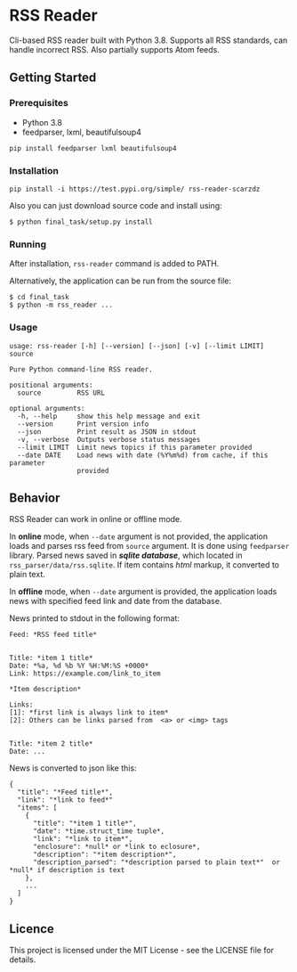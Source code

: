 # RSS Reader
Cli-based RSS reader built with Python 3.8. 
Supports all RSS standards, can handle incorrect RSS. 
Also partially supports Atom feeds. 

## Getting Started
### Prerequisites
- Python 3.8
- feedparser, lxml, beautifulsoup4

```
pip install feedparser lxml beautifulsoup4
```
### Installation
```
pip install -i https://test.pypi.org/simple/ rss-reader-scarzdz
```
Also you can just download source code and install using: 
```
$ python final_task/setup.py install
```
### Running
After installation, `rss-reader` command is added to PATH.

Alternatively, the application can be run from the source file:
``` 
$ cd final_task
$ python -m rss_reader ...
```
### Usage
```
usage: rss-reader [-h] [--version] [--json] [-v] [--limit LIMIT] source

Pure Python command-line RSS reader.

positional arguments:
  source         RSS URL

optional arguments:
  -h, --help     show this help message and exit
  --version      Print version info
  --json         Print result as JSON in stdout
  -v, --verbose  Outputs verbose status messages
  --limit LIMIT  Limit news topics if this parameter provided
  --date DATE    Load news with date (%Y%m%d) from cache, if this parameter
                 provided
```
## Behavior
RSS Reader can work in online or offline mode. 

In **online** mode, when `--date` argument is not provided, the application loads and parses rss feed from `source` argument. 
It is done using `feedparser` library. 
Parsed news saved in **_sqlite database_**, which located in `rss_parser/data/rss.sqlite`. 
If item contains _html_ markup, it converted to plain text.

In **offline** mode, when `--date` argument is provided, 
the application loads news with specified feed link and date from the database.

News printed to stdout in the following format:

```
Feed: *RSS feed title*


Title: *item 1 title*
Date: *%a, %d %b %Y %H:%M:%S +0000* 
Link: https://example.com/link_to_item

*Item description*

Links:
[1]: *first link is always link to item*
[2]: Others can be links parsed from  <a> or <img> tags


Title: *item 2 title*
Date: ...
```

News is converted to json like this:
```
{
  "title": "*Feed title*",
  "link": "*link to feed*"
  "items": [
    {
      "title": "*item 1 title*",
      "date": *time.struct_time tuple*,
      "link": "*link to item*",
      "enclosure": *null* or *link to eclosure*,
      "description": "*item description*",
      "description_parsed": "*description parsed to plain text*"  or *null* if description is text
    },
    ...
  ]
}
```

## Licence
This project is licensed under the MIT License - see the LICENSE file for details.
